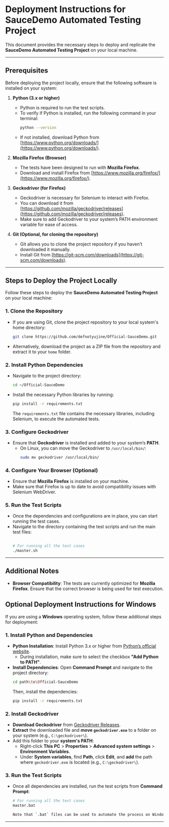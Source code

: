 # **Deployment Instructions for SauceDemo Automated Testing Project**

This document provides the necessary steps to deploy and replicate the **SauceDemo Automated Testing Project** on your local machine.

---

## **Prerequisites**

Before deploying the project locally, ensure that the following software is installed on your system:

1. **Python (3.x or higher)**
   - Python is required to run the test scripts.
   - To verify if Python is installed, run the following command in your terminal:
     ```bash
     python --version
     ```
   - If not installed, download Python from [https://www.python.org/downloads/](https://www.python.org/downloads/).

2. **Mozilla Firefox (Browser)**
   - The tests have been designed to run with **Mozilla Firefox**.
   - Download and install Firefox from [https://www.mozilla.org/firefox/](https://www.mozilla.org/firefox/).

3. **Geckodriver (for Firefox)**
   - Geckodriver is necessary for Selenium to interact with Firefox.
   - You can download it from [https://github.com/mozilla/geckodriver/releases](https://github.com/mozilla/geckodriver/releases).
   - Make sure to add Geckodriver to your system’s PATH environment variable for ease of access.

4. **Git (Optional, for cloning the repository)**
   - Git allows you to clone the project repository if you haven’t downloaded it manually.
   - Install Git from [https://git-scm.com/downloads](https://git-scm.com/downloads).

---

## **Steps to Deploy the Project Locally**

Follow these steps to deploy the **SauceDemo Automated Testing Project** on your local machine:

### **1. Clone the Repository**
   - If you are using Git, clone the project repository to your local system's home directory:
     ```bash
     git clone https://github.com/defnotyujine/Official-SauceDemo.git
     ```

   - Alternatively, download the project as a ZIP file from the repository and extract it to your `home` folder.

### **2. Install Python Dependencies**
   - Navigate to the project directory:
     ```bash
     cd ~/Official-SauceDemo
     ```

   - Install the necessary Python libraries by running:
     ```bash
     pip install -r requirements.txt
     ```

     The `requirements.txt` file contains the necessary libraries, including Selenium, to execute the automated tests.

### **3. Configure Geckodriver**
   - Ensure that **Geckodriver** is installed and added to your system’s **PATH**.
     - On Linux, you can move the Geckodriver to `/usr/local/bin/`:
       ```bash
       sudo mv geckodriver /usr/local/bin/
       ```

### **4. Configure Your Browser (Optional)**
   - Ensure that **Mozilla Firefox** is installed on your machine.
   - Make sure that Firefox is up to date to avoid compatibility issues with Selenium WebDriver.

### **5. Run the Test Scripts**
   - Once the dependencies and configurations are in place, you can start running the test cases.
   - Navigate to the directory containing the test scripts and run the main test files:
     ```bash
    
     # For running all the test cases
     ./master.sh

---

## **Additional Notes**

- **Browser Compatibility**: The tests are currently optimized for **Mozilla Firefox**. Ensure that the correct browser is being used for test execution.


## **Optional Deployment Instructions for Windows**

If you are using a **Windows** operating system, follow these additional steps for deployment:

### **1. Install Python and Dependencies**
   - **Python Installation**: Install Python 3.x or higher from [Python’s official website](https://www.python.org/downloads/).
     - During installation, make sure to select the checkbox **"Add Python to PATH"**.
   - **Install Dependencies**: Open **Command Prompt** and navigate to the project directory:
     ```bash
     cd path\to\Official-SauceDemo
     ```
     Then, install the dependencies:
     ```bash
     pip install -r requirements.txt
     ```

### **2. Install Geckodriver**
   - **Download Geckodriver** from [Geckodriver Releases](https://github.com/mozilla/geckodriver/releases).
   - **Extract** the downloaded file and **move `geckodriver.exe`** to a folder on your system (e.g., `C:\geckodriver\`).
   - Add this folder to your **system's PATH**:
     - Right-click **This PC** > **Properties** > **Advanced system settings** > **Environment Variables**.
     - Under **System variables**, find **Path**, click **Edit**, and **add** the path where `geckodriver.exe` is located (e.g., `C:\geckodriver\`).

### **3. Run the Test Scripts**
   - Once all dependencies are installed, run the test scripts from **Command Prompt**:
     ```bash
     # For running all the test cases
     master.bat

     Note that `.bat` files can be used to automate the process on Windows for running tests.

---
